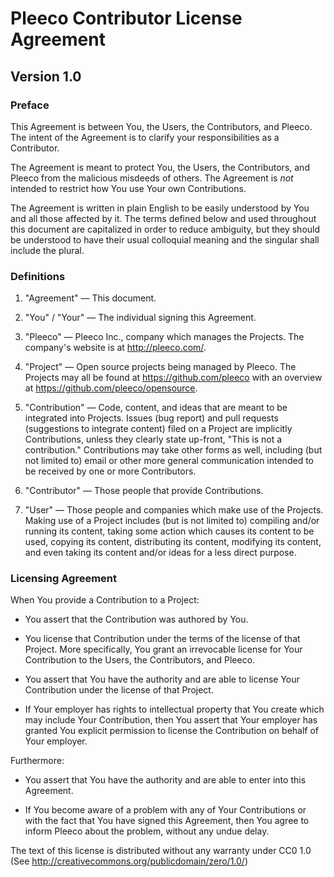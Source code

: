 Pleeco Contributor License Agreement
===============================================

Version 1.0
-----------

### Preface

This Agreement is between You, the Users, the Contributors, and Pleeco.
The intent of the Agreement is to clarify your responsibilities as a Contributor.

The Agreement is meant to protect You, the Users, the Contributors,
and Pleeco from the malicious misdeeds of others.
The Agreement is *not* intended to restrict how You use Your own
Contributions.

The Agreement is written in plain English to be easily understood by
You and all those affected by it. The terms defined below and used
throughout this document are capitalized in order to reduce ambiguity,
but they should be understood to have their usual colloquial meaning
and the singular shall include the plural.

### Definitions

1. "Agreement" &mdash; This document.

2. "You" / "Your" &mdash; The individual signing this Agreement.

3. "Pleeco" &mdash; Pleeco Inc., company which manages the
   Projects. The company's website is at <http://pleeco.com/>.

4. "Project" &mdash; Open source projects being managed by Pleeco.
   The Projects may all be found at <https://github.com/pleeco> with an overview at
   <https://github.com/pleeco/opensource>.

5. "Contribution" &mdash; Code, content, and ideas
   that are meant to be integrated into Projects. Issues (bug report)
   and pull requests (suggestions to integrate content) filed on a
   Project are implicitly Contributions, unless they clearly state
   up-front, "This is not a contribution." Contributions may take
   other forms as well, including (but not limited to) email or other
   more general communication intended to be received by one or more
   Contributors.

6. "Contributor" &mdash; Those people that provide Contributions.

7. "User" &mdash; Those people and companies which make use of the
   Projects. Making use of a Project includes (but is not limited to)
   compiling and/or running its content, taking some action which
   causes its content to be used, copying its content, distributing
   its content, modifying its content, and even taking its content
   and/or ideas for a less direct purpose.


### Licensing Agreement

When You provide a Contribution to a Project:

* You assert that the Contribution was authored by You.

* You license that Contribution under the terms of the
  license of that Project. More specifically, You grant an irrevocable
  license for Your Contribution to the Users, the Contributors, and
  Pleeco.

* You assert that You have the authority and are able to license Your
  Contribution under the license of that Project.

* If Your employer has rights to intellectual property that You create
  which may include Your Contribution, then You assert that Your
  employer has granted You explicit permission to license the Contribution
  on behalf of Your employer.

Furthermore:

* You assert that You have the authority and are able to enter into this
  Agreement.

* If You become aware of a problem with any of Your Contributions or
  with the fact that You have signed this Agreement, then You agree to
  inform Pleeco about the problem, without any undue delay.

The text of this license is distributed without any warranty under CC0 1.0
(See <http://creativecommons.org/publicdomain/zero/1.0/>)
